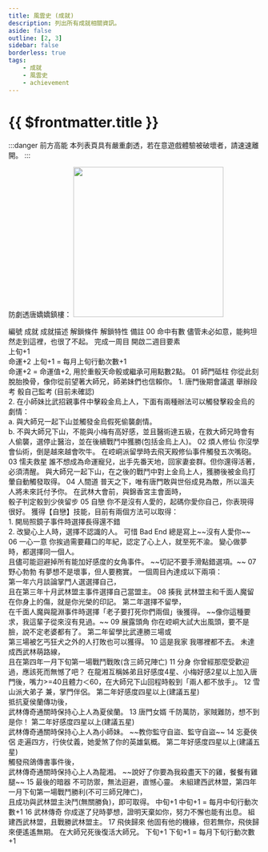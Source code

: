 ```yaml
---
title: 風雲史 (成就)
description: 列出所有成就相關資訊。
aside: false
outline: [2, 3]
sidebar: false
borderless: true
tags:
    - 成就
    - 風雲史
    - achievement
---
```


# {{ $frontmatter.title }}

:::danger 前方高能
本列表頁具有嚴重劇透，若在意遊戲體驗被破壞者，請速速離開。
:::

防劇透唐嬌嬌鎮樓：
<img height="300" width="300" src="/images/characters/big_trainee_girl_1/jojo.png">

<BTable>
    <tr>
        <td>編號</td>
        <td :unsortable="true">成就</td>
        <td :unsortable="true">成就描述</td>
        <td :unsortable="true">解鎖條件</td>
        <td :unsortable="true">解鎖特性</td>
        <td :unsortable="true">備註</td>
    </tr>
    <tr>
        <td id="風雲史-No.00">00</td>
        <td><AchievementIcon :size="`medium`" :no="`00`">命中有數</AchievementIcon></td>
        <td>儘管未必如意，能夠坦然走到這裡，也很了不起。</td>
        <td>完成一周目</td>
        <td>
            開啟二週目要素<br>
            上旬+1<br>
            命運+2
        </td>
        <td>
            上旬+1 = 每月上旬行動次數+1<br>
            命運+2 = 命運值+2, 用於重骰天命骰或繼承可用點數2點。
        </td>
    </tr>
    <tr>
        <td id="風雲史-No.01">01</td>
        <td><AchievementIcon :size="`medium`" :no="`01`">師門砥柱</AchievementIcon></td>
        <td>你從此刻脫胎換骨，像你從前望著大師兄，師弟妹們也信賴你。</td>
        <td>
            1. 唐門後期會議選 舉辦段考 骰自己監考 (目前未確認) <br>
            2. 在小師妹比武招親事件中擊殺金烏上人，下面有兩種辦法可以觸發擊殺金烏的劇情： <br>
            a. 與大師兄一起下山並觸發金烏假死偷襲劇情。<br>
            b. 不與大師兄下山，不能與小梅有高好感，並且醫術達五級，在救大師兄時會有人偷襲，選停止醫治，並在後續戰鬥中獲勝(包括金烏上人)。
        </td>
        <td></td>
        <td></td>
    </tr>
    <tr>
        <td id="風雲史-No.02">02</td>
        <td><AchievementIcon :size="`medium`" :no="`02`">煩人修仙</AchievementIcon></td>
        <td>你沒學會仙術，倒是越來越會吹牛。</td>
        <td>在崆峒派留學時去飛天殿修仙事件觸發五次嘴砲。</td>
        <td></td>
        <td></td>
    </tr>
    <tr>
        <td id="風雲史-No.03">03</td>
        <td><AchievementIcon :size="`medium`" :no="`03`">懦夫救星</AchievementIcon></td>
        <td>誰不想成為命運寵兒，出手先番天地，回家妻妾群。但你還得活著，必須清醒。</td>
        <td>與大師兄一起下山，在之後的戰鬥中對上金烏上人，獲勝後被金烏打暈自動觸發取得。</td>
        <td></td>
        <td></td>
    </tr>
    <tr>
        <td id="風雲史-No.04">04</td>
        <td><AchievementIcon :size="`medium`" :no="`04`">人間道</AchievementIcon></td>
        <td>普天之下，唯有唐門敢與世俗成見為敵，所以溫夫人將未來託付予你。</td>
        <td>在武林大會前，與錦香宮主會面時，<br>
            骰子判定骰到少俠留步
        </td>
        <td></td>
        <td></td>
    </tr>
    <tr>
        <td id="風雲史-No.05">05</td>
        <td><AchievementIcon :size="`medium`" :no="`05`">自戀</AchievementIcon></td>
        <td>你不是沒有人愛的，起碼你愛你自己，你表現得很好。</td>
        <td>
            獲得【自戀】技能，目前有兩個方法可以取得：<br>
            1. 開局照鏡子事件時選擇長得還不錯<br>
            2. 改變心上人時，選擇不認識的人。
        </td>
        <td></td>
        <td>可惜 Bad End 總是寫上~~沒有人愛你~~</td>
    </tr>
    <tr>
        <td id="風雲史-No.06">06</td>
        <td><AchievementIcon :size="`medium`" :no="`06`">一心一意</AchievementIcon></td>
        <td>你挨過需要藉口的年紀，認定了心上人，就至死不渝。</td>
        <td>變心做夢時，都選擇同一個人。<br>
            且儘可能迴避掉所有能加好感度的女角事件。
        </td>
        <td></td>
        <td>~~切記不要手滑點錯選項。~~</td>
    </tr>
    <tr>
        <td id="風雲史-No.07">07</td>
        <td><AchievementIcon :size="`medium`" :no="`07`">野心勃勃</AchievementIcon></td>
        <td>有夢想不是壞事，但人要務實。</td>
        <td>
            一個周目內達成以下兩項：<br>
            第一年六月談論掌門人選選擇自己，<br>
            且在第三年十月武林盟主事件選擇自己當盟主。
        </td>
        <td></td>
        <td></td>
    </tr>
    <tr>
        <td id="風雲史-No.08">08</td>
        <td><AchievementIcon :size="`medium`" :no="`08`">揍我</AchievementIcon></td>
        <td>武林盟主和千面人魔留在你身上的傷，就是你光榮的印記。</td>
        <td>第二年選擇不留學，<br>
            在千面人魔與龍淵事件時選擇「老子要打死你們兩個」後獲得。</td>
        <td></td>
        <td>~~像你這種要求，我這輩子從來沒有見過。~~</td>
    </tr>
    <tr>
        <td id="風雲史-No.09">09</td>
        <td><AchievementIcon :size="`medium`" :no="`09`">展露頭角</AchievementIcon></td>
        <td>你在崆峒大試大出風頭，要不是臉，說不定老婆都有了。</td>
        <td>
            第二年留學比武連勝三場或<br>
            第三場被乞丐狂犬之外的人打敗也可以獲得。
        </td>
        <td></td>
        <td></td>
    </tr>
    <tr>
        <td id="風雲史-No.10">10</td>
        <td><AchievementIcon :size="`medium`" :no="`10`">這是我家</AchievementIcon></td>
        <td>我哪裡都不去。</td>
        <td>
            未達成西武林萌路線，<br>
            且在第四年一月下旬第一場戰鬥戰敗(含三師兄陣亡)
        </td>
        <td></td>
        <td></td>
    </tr>
    <tr>
        <td id="風雲史-No.11">11</td>
        <td><AchievementIcon :size="`medium`" :no="`11`">分身</AchievementIcon></td>
        <td>你曾經那麼受歡迎過，應該死而無憾了吧？</td>
        <td>在龍湘互稱姊弟且好感度4星、小梅好感2星以上加入唐門後，嘴力>=40且體力＜60，在大師兄下山回程時骰到「兩人都不放手」。</td>
        <td></td>
        <td></td>
    </tr>
    <tr>
        <td id="風雲史-No.12">12</td>
        <td><AchievementIcon :size="`medium`" :no="`12`">雪山派大弟子</AchievementIcon></td>
        <td>兼，掌門伴侶。</td>
        <td>
            第二年好感度四星以上(建議五星)<br>
            抵抗<Girl5Icon>夏侯蘭</Girl5Icon>傳功後，<br>
            武林傳奇通關時保持心上人為<Girl5Icon>夏侯蘭</Girl5Icon>。
        </td>
        <td></td>
        <td></td>
    </tr>
    <tr>
        <td id="風雲史-No.13">13</td>
        <td><AchievementIcon :size="`medium`" :no="`13`">唐門女婿</AchievementIcon></td>
        <td>千防萬防，家賊難防，想不到是你！</td>
        <td>
            第二年好感度四星以上(建議五星)<br>
            武林傳奇通關時保持心上人為<Girl0Icon>小師妹</Girl0Icon>。
        </td>
        <td></td>
        <td>~~教你監守自盜、監守自盜~~</td>
    </tr>
    <tr>
        <td id="風雲史-No.14">14</td>
        <td><AchievementIcon :size="`medium`" :no="`14`">忘憂俠侶</AchievementIcon></td>
        <td>走遍四方，行俠仗義，她愛煞了你的英雄氣概。</td>
        <td>
            第二年好感度四星以上(建議五星)<br>
            觸發飛鴿傳書事件後，<br>
            武林傳奇通關時保持心上人為<Girl8Icon>龍湘</Girl8Icon>。
        </td>
        <td></td>
        <td>~~說好了你要為我殺盡天下的雞，餐餐有雞腿~~</td>
    </tr>
    <tr>
        <td id="風雲史-No.15">15</td>
        <td><AchievementIcon :size="`medium`" :no="`15`">最後的暗器</AchievementIcon></td>
        <td>不可防禦，無法迴避，直憾心靈。</td>
        <td>
            未組建西武林盟，第四年一月下旬第一場戰鬥勝利(不可三師兄陣亡)，<br>
            且成功與武林盟主決鬥(無關勝負)，即可取得。
        </td>
        <td>中旬+1</td>
        <td>中旬+1 = 每月中旬行動次數+1</td>
    </tr>
    <tr>
        <td id="風雲史-No.16">16</td>
        <td><AchievementIcon :size="`medium`" :no="`16`">武林傳奇</AchievementIcon></td>
        <td>你成遂了兒時夢想，證明天棄如你，努力不懈也能有出息。</td>
        <td>組建西武林盟，且戰勝武林盟主。</td>
        <td></td>
        <td></td>
    </tr>
    <tr>
        <td id="風雲史-No.17">17</td>
        <td><AchievementIcon :size="`medium`" :no="`17`">飛俠歸來</AchievementIcon></td>
        <td>他固有他的機緣，但若無你，飛俠歸來便遙遙無期。</td>
        <td>在大師兄死後復活大師兄。</td>
        <td>下旬+1</td>
        <td>下旬+1 = 每月下旬行動次數+1</td>
    </tr>
</BTable>
